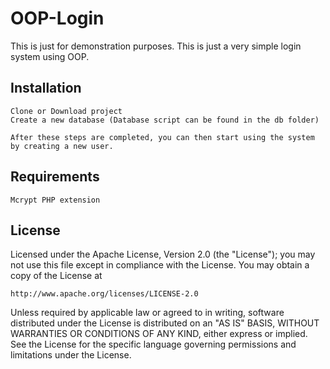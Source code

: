 # OOP-Login

This is just for demonstration purposes. This is just a very simple login system using OOP.

## Installation
    Clone or Download project
    Create a new database (Database script can be found in the db folder)
   
    After these steps are completed, you can then start using the system by creating a new user.

## Requirements
    Mcrypt PHP extension 

## License

Licensed under the Apache License, Version 2.0 (the "License"); you may not use this file except in compliance with the License. You may obtain a copy of the License at

    http://www.apache.org/licenses/LICENSE-2.0

Unless required by applicable law or agreed to in writing, software distributed under the License is distributed on an "AS IS" BASIS, WITHOUT WARRANTIES OR CONDITIONS OF ANY KIND, either express or implied. See the License for the specific language governing permissions and limitations under the License.
